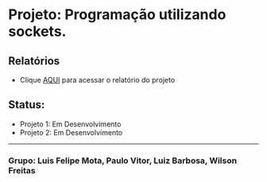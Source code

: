 # Projeto: Programação utilizando sockets.


## Relatórios
- Clique [AQUI](https://docs.google.com/document/d/1z2wJ6Upt8mXs8obN7JQXKzygnIXKEOsTbVdQIQTDtj8/edit) para acessar o relatório do projeto

## Status:
* Projeto 1: Em Desenvolvimento
* Projeto 2: Em Desenvolvimento

-----

### Grupo: Luis Felipe Mota, Paulo Vitor, Luiz Barbosa, Wilson Freitas
